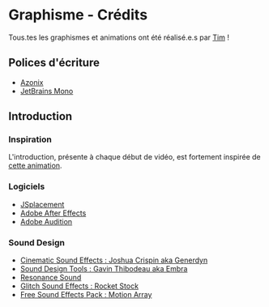 # Graphisme - Crédits

Tous.tes les graphismes et animations ont été réalisé.e.s par [Tim](https://www.youtube.com/channel/UCH2yL0SYFzvCsaH06sl8QEg) !

## Polices d'écriture

- [Azonix](https://www.fontspace.com/azonix-font-f30718)
- [JetBrains Mono](https://fonts.google.com/specimen/JetBrains+Mono)

## Introduction

### Inspiration

L'introduction, présente à chaque début de vidéo, est fortement inspirée de [cette animation](https://videohive.net/item/logo-code-hack/28445754).

### Logiciels

- [JSplacement](https://windmillart.net/?p=jsplacement)
- [Adobe After Effects](https://www.adobe.com/fr/products/aftereffects.html)
- [Adobe Audition](https://www.adobe.com/fr/products/audition.html)

### Sound Design

- [Cinematic Sound Effects : Joshua Crispin aka Generdyn](https://99sounds.org/cinematic-sound-effects/)
- [Sound Design Tools : Gavin Thibodeau aka Embra](https://99sounds.org/sound-design-tools/)
- [Resonance Sound](https://www.asoundeffect.com/get-free-sound-effects/)
- [Glitch Sound Effects : Rocket Stock](https://www.rocketstock.com/free-after-effects-templates/10-free-glitch-sfx-for-video/)
- [Free Sound Effects Pack : Motion Array](https://motionarray.com/)
